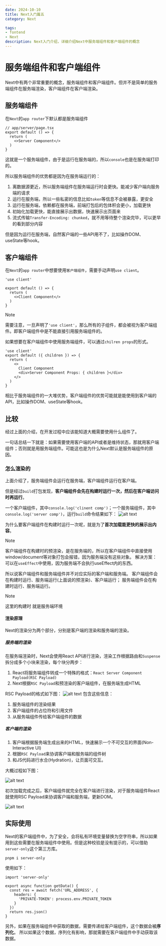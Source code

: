 ```yaml
---
date: 2024-10-10
title: Next入门篇五
category: Next

tags:
- fontend
- Next
description: Next入门介绍，详细介绍Next中服务端组件和客户端组件的概念
---
```


# 服务端组件和客户端组件

Next中有两个非常重要的概念，服务端组件和客户端组件。但并不是简单的服务端组件在服务端渲染，客户端组件在客户端渲染。

## 服务端组件

在`Next`的`app router`下默认都是服务端组件

```tsx
// app/server/page.tsx
export default () => {
  return (
    <>Server Component</>
  )
}
```

这就是一个服务端组件，由于是运行在服务端的，所以`console`也是在服务端打印的。

所以服务端组件的优势都是因为在服务端运行的：
1. 离数据源更近，所以服务端组件在服务端运行时会更快。能减少客户端向服务端的请求
2. 运行在服务端，所以一些私密的信息比如`token`等信息不会被暴露，更安全
3. 运行在服务端，依赖都在服务端，前端打包后的包体积会更小，加载更快
4. 初始化加载更快，能直接展示出数据，快速展示出页面来
5. 流式传输`Transfer-Encoding: chunked`，就不用等待整个渲染完毕，可以更早的看到部分内容

但是因为运行在服务端，自然客户端的一些API用不了，比如操作DOM、useState等hook。

## 客户端组件

在`Next`的`app router`中想要使用`客户端组件`，需要手动声明`use client`。

```tsx
'use client'

export default () => {
  return (
    <>Client Component</>
  )
}
```

>[!NOTE]
> 需要注意，一旦声明了`'use client'`，那么所有的子组件，都会被视为客户端组件。即客户端组件中是不能直接引用服务端组件的。

如果想要在客户端组件中使用服务端组件，可以通过`chilren props`的形式。

```tsx
'use client'
export default ({ children }) => {
  return (
    <>
      Client Component
      <div>Server Component Props: { children }</div>
    </>
  )
}
```

相比于服务端组件的一大堆优势，客户端组件的优势可能就是能使用到客户端的API，比如操作DOM、useState等hook。

## 比较

经过上面的介绍，在开发过程中应该能知道大概需要使用什么组件了。

一句话总结一下就是：如果需要使用客户端的API或者是维持状态，那就用客户端组件；否则就是用服务端组件。可能这也是为什么Next默认是服务端组件的原因。

### 怎么渲染的

上面介绍了，服务端组件会运行在服务端，客户端组件运行在客户端。

但是经过`build`打包发现，**客户端组件会先在构建时运行一次，然后在客户端访问时再运行**。

一个客户端组件，其中`console.log('clinent comp')`；一个服务端组件，其中`console.log('server comp')`，运行`build`命令结果如下：
![alt text](image.png)

为什么要客户端组件在构建时运行一次呢，就是为了**首次加载能更快的展示出内容**。

> [!NOTE]
> 客户端组件在构建时的预渲染，是在服务端的，所以在客户端组件中直接使用window/document等对象打包会报错，因为服务端没有这些对象。
> 解决方案：可以在`useEffect`中使用，因为服务端不会执行useEffect内的东西。

所以说客户端组件和服务端组件并不对应实际的客户端和服务端。
客户端组件会在构建时运行、服务端运行(上面说的预渲染)、客户端运行；
服务端组件会在构建时运行、服务端运行。
> [!NOTE]
> 这里的构建时 就是服务端环境

#### 渲染原理

Next的渲染分为两个部分，分别是客户端的渲染和服务端的渲染。

##### 服务端的渲染

在服务端渲染时，Next会使用React API进行渲染，渲染工作根据路由和`Suspense`拆分成多个小块来渲染，每个块分两步：

1. React将服务端组件转成一个特殊的格式：`React Server Component Payload(RSC Payload)`
2. Next根据`RSC Payload`和预渲染的客户端组件，在服务端生成HTML

RSC Payload的格式如下图：
![alt text](image-3.png)
包含这些信息：

1. 服务端组件的渲染结果
2. 客户端组件的占位符和引用文件
3. 从服务端组件传给客户端组件的数据

##### 客户端的渲染

1. 客户端根据服务端生成出来的HTML，快速展示一个不可交互的界面(Non-Interactive UI)
2. 根据`RSC Payload`来协调客户端和服务端的组件树
3. 和JS代码进行水合(Hydration)，让页面可交互。

大概过程如下图：

![alt text](image-1.png)

初次加载完成之后，客户端组件就完全在客户端进行渲染，对于服务端组件React就使用RSC Payload来协调客户端和服务端，更新DOM。

![alt text](image-2.png)

## 实际使用

Next的客户端组件中，为了安全，会将私有环境变量替换为空字符串，所以如果用到这些需要在服务端组件中使用。但是这种校验是没有提示的，可以借助`server-only`这个第三方库。

```bash
pnpm i server-only
```

使用如下：
```tsx
import 'server-only'

export async function getData() {
  const res = await fetch('URL_ADDRESS', {
    headers: {
      'PRIVATE-TOKEN': process.env.PRIVATE_TOKEN
    }
  })
  return res.json()
}
```

另外，如果在服务端组件中获取的数据，需要传递给客户端组件，这个数据会被**序列化**。
所以如果这个数据，序列化有影响，那就需要在客户端组件中手动获取该数据。

